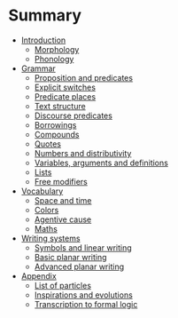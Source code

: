 # Summary

- [Introduction](chapters/1.md)
  - [Morphology](chapters/1-1.md)
  - [Phonology](chapters/1-2.md)
- [Grammar]()
  - [Proposition and predicates](chapters/2-1.md)
  - [Explicit switches](chapters/2-2.md)
  - [Predicate places](chapters/2-3.md)
  - [Text structure](chapters/2-4.md)
  - [Discourse predicates]()
  - [Borrowings]()
  - [Compounds]()
  - [Quotes]()
  - [Numbers and distributivity]()
  - [Variables, arguments and definitions]()
  - [Lists]()
  - [Free modifiers]()
- [Vocabulary]()
  - [Space and time]()
  - [Colors]()
  - [Agentive cause]()
  - [Maths]()
- [Writing systems]()
  - [Symbols and linear writing]()
  - [Basic planar writing]()
  - [Advanced planar writing]()
- [Appendix]()
  - [List of particles]()
  - [Inspirations and evolutions]()
  - [Transcription to formal logic]()